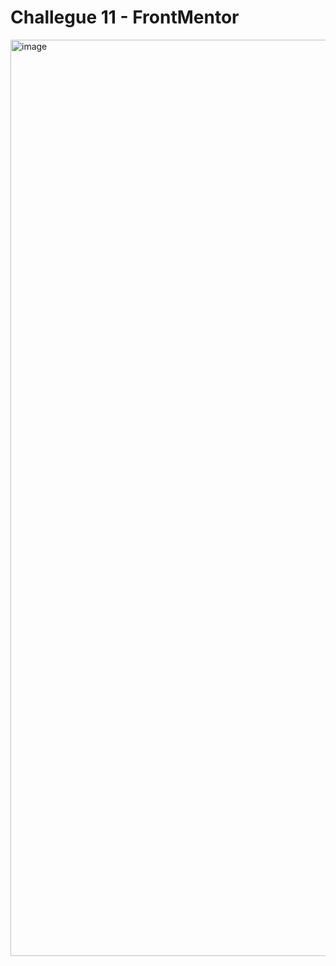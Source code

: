 # Challegue 11 - FrontMentor

<img width="1466" alt="image" src="https://github.com/user-attachments/assets/a7b42f3d-dbbd-4ab5-a8c2-4810d387fca9">

